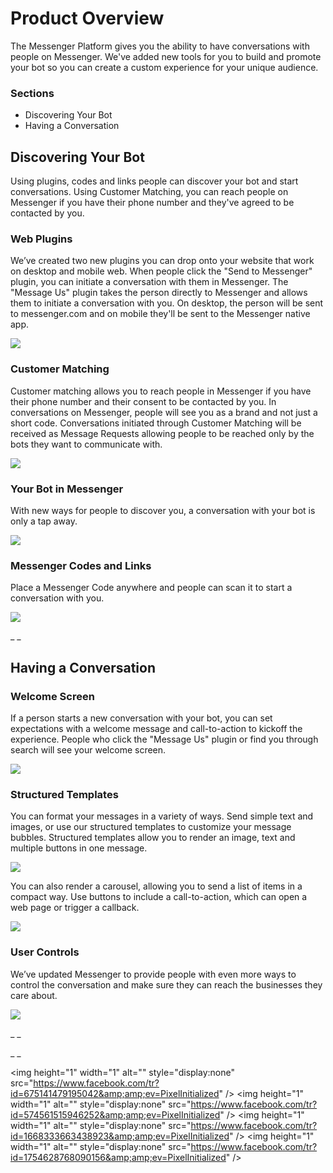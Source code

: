 #  Product Overview

The Messenger Platform gives you the ability to have conversations with people
on Messenger. We've added new tools for you to build and promote your bot so
you can create a custom experience for your unique audience.

###  Sections

  * Discovering Your Bot 
  * Having a Conversation 

##  Discovering Your Bot

Using plugins, codes and links people can discover your bot and start
conversations. Using Customer Matching, you can reach people on Messenger if
you have their phone number and they've agreed to be contacted by you.

###  Web Plugins

We’ve created two new plugins you can drop onto your website that work on
desktop and mobile web. When people click the "Send to Messenger" plugin, you
can initiate a conversation with them in Messenger. The "Message Us" plugin
takes the person directly to Messenger and allows them to initiate a
conversation with you. On desktop, the person will be sent to messenger.com
and on mobile they'll be sent to the Messenger native app.

![](https://scontent.xx.fbcdn.net/t39.2178-6/12995596_1049096845170018_1587653123_n.png)

###  Customer Matching

Customer matching allows you to reach people in Messenger if you have their
phone number and their consent to be contacted by you. In conversations on
Messenger, people will see you as a brand and not just a short code.
Conversations initiated through Customer Matching will be received as Message
Requests allowing people to be reached only by the bots they want to
communicate with.

![](https://scontent.xx.fbcdn.net/t39.2178-6/12995553_268475126826430_1088661696_n.png)

###  Your Bot in Messenger

With new ways for people to discover you, a conversation with your bot is only
a tap away.

![](https://scontent.xx.fbcdn.net/t39.2178-6/12995608_262382634098427_340178745_n.png)

###  Messenger Codes and Links

Place a Messenger Code anywhere and people can scan it to start a conversation
with you.

![](https://scontent.xx.fbcdn.net/t39.2178-6/12995576_250087002004994_1021607693_n.png)

_ _

##  Having a Conversation

###  Welcome Screen

If a person starts a new conversation with your bot, you can set expectations
with a welcome message and call-to-action to kickoff the experience. People
who click the "Message Us" plugin or find you through search will see your
welcome screen.

![](https://scontent.xx.fbcdn.net/t39.2365-6/14785410_1842795389288397_7118614328378392576_n.png)

###  Structured Templates

You can format your messages in a variety of ways. Send simple text and
images, or use our structured templates to customize your message bubbles.
Structured templates allow you to render an image, text and multiple buttons
in one message.

![](https://scontent.xx.fbcdn.net/t39.2178-6/12679454_1026083487461743_881543663_n.png)

You can also render a carousel, allowing you to send a list of items in a
compact way. Use buttons to include a call-to-action, which can open a web
page or trigger a callback.

![](https://scontent.xx.fbcdn.net/t39.2178-6/12995543_192638781122814_2026367341_n.png)

###  User Controls

We’ve updated Messenger to provide people with even more ways to control the
conversation and make sure they can reach the businesses they care about.

![](https://scontent.xx.fbcdn.net/t39.2178-6/12057143_198218393902993_755928037_n.png)

_ _

_ _

&lt;img height="1" width="1" alt="" style="display:none"
src="https://www.facebook.com/tr?id=675141479195042&amp;amp;ev=PixelInitialized"
/&gt; &lt;img height="1" width="1" alt="" style="display:none"
src="https://www.facebook.com/tr?id=574561515946252&amp;amp;ev=PixelInitialized"
/&gt; &lt;img height="1" width="1" alt="" style="display:none"
src="https://www.facebook.com/tr?id=1668333663438923&amp;amp;ev=PixelInitialized"
/&gt; &lt;img height="1" width="1" alt="" style="display:none"
src="https://www.facebook.com/tr?id=1754628768090156&amp;amp;ev=PixelInitialized"
/&gt;

